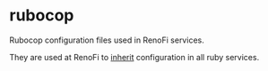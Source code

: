 # rubocop

Rubocop configuration files used in RenoFi services.

They are used at RenoFi to [inherit](https://github.com/rubocop-hq/rubocop/blob/master/manual/configuration.md#inheriting-configuration-from-a-remote-url) configuration in all ruby services.
